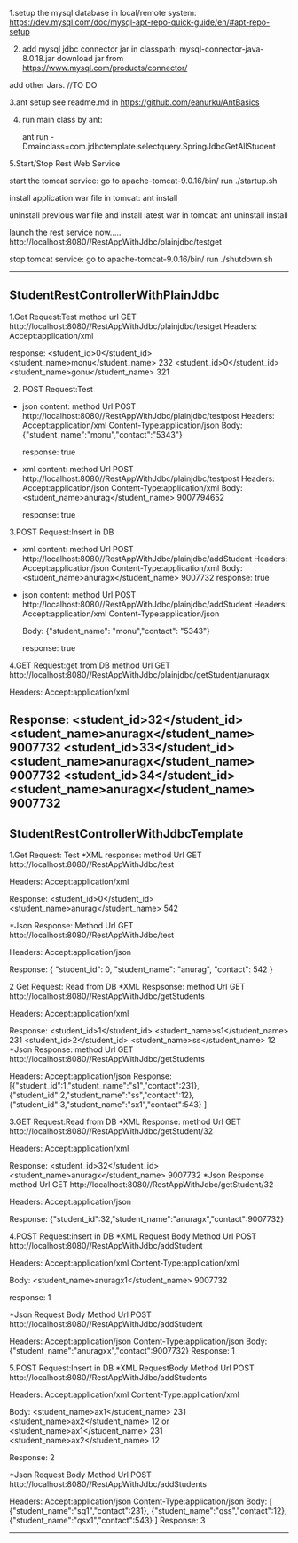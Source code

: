 1.setup the mysql database in local/remote system:
https://dev.mysql.com/doc/mysql-apt-repo-quick-guide/en/#apt-repo-setup

2. add mysql jdbc connector jar in classpath:
  mysql-connector-java-8.0.18.jar
  download jar from https://www.mysql.com/products/connector/ 

add other Jars.
//TO DO

3.ant setup
   see readme.md in https://github.com/eanurku/AntBasics 
   
4. run main class by ant: 

    ant run -Dmainclass=com.jdbctemplate.selectquery.SpringJdbcGetAllStudent 

5.Start/Stop Rest Web  Service

 start the tomcat service:
  go to apache-tomcat-9.0.16/bin/
  run ./startup.sh
 
 install application war file in tomcat:
  ant  install

  uninstall previous war file and install latest war in tomcat:
  ant uninstall install
  
 launch the rest service now.....
   http://localhost:8080//RestAppWithJdbc/plainjdbc/testget
   
   
 stop tomcat service:
  go to apache-tomcat-9.0.16/bin/
  run ./shutdown.sh
  
--------------------------------------------------------------------
StudentRestControllerWithPlainJdbc
--------------------------------------------------------------------
1.Get Request:Test
 method   url
  GET     http://localhost:8080//RestAppWithJdbc/plainjdbc/testget
 Headers:
   Accept:application/xml
 
 response:
 <List>
 <item>
 <student_id>0</student_id>
 <student_name>monu</student_name>
 <contact>232</contact>
  </item>
 <item>
 <student_id>0</student_id>
 <student_name>gonu</student_name>
 <contact>321</contact>
  </item>
  </List>
   
2. POST Request:Test
 *  json content:
    method  Url
     POST    http://localhost:8080//RestAppWithJdbc/plainjdbc/testpost 
    Headers:
     Accept:application/xml
     Content-Type:application/json
    Body:
     {"student_name":"monu","contact":"5343"}
     
    response:
     <Boolean>true</Boolean>
     
 *  xml content:
    method  Url
     POST    http://localhost:8080//RestAppWithJdbc/plainjdbc/testpost 
    Headers:
     Accept:application/json
     Content-Type:application/xml
    Body:
     <Student>
     <student_name>anurag</student_name>
     <contact>9007794652</contact>
     </Student>
    
    response:
     true
    
3.POST Request:Insert in DB
 *  xml content:
      method  Url
           POST    http://localhost:8080//RestAppWithJdbc/plainjdbc/addStudent
      Headers:
           Accept:application/json
           Content-Type:application/xml
      Body:
        <Student>
         <student_name>anuragx</student_name>
         <contact>9007732</contact>
         </Student>
      response:
         true
 *  json content:
     method  Url
      POST    http://localhost:8080//RestAppWithJdbc/plainjdbc/addStudent 
     Headers:
      Accept:application/xml
      Content-Type:application/json
     
     Body:
       {"student_name": "monu","contact": "5343"}
       
     response:
      <Boolean>true</Boolean>   
            
4.GET Request:get from DB
   method  Url
   GET     http://localhost:8080//RestAppWithJdbc/plainjdbc/getStudent/anuragx
  
   Headers:
    Accept:application/xml
   
   Response:
    <List>
         <item>
             <student_id>32</student_id>
             <student_name>anuragx</student_name>
             <contact>9007732</contact>
         </item>
         <item>
             <student_id>33</student_id>
             <student_name>anuragx</student_name>
             <contact>9007732</contact>
         </item>
         <item>
             <student_id>34</student_id>
             <student_name>anuragx</student_name>
             <contact>9007732</contact>
         </item>
     </List>
-----------------------------------------------------------
StudentRestControllerWithJdbcTemplate
-----------------------------------------------------------
1.Get Request: Test
*XML response:
   method  Url
   GET     http://localhost:8080//RestAppWithJdbc/test
   
   Headers:
    Accept:application/xml
    
   Response:
    <Student>
        <student_id>0</student_id>
        <student_name>anurag</student_name>
        <contact>542</contact>
    </Student>
    
*Json Response:
   Method  Url
   GET     http://localhost:8080//RestAppWithJdbc/test
   
   Headers:
    Accept:application/json
    
   Response:
        {
        "student_id": 0,
        "student_name": "anurag",
        "contact": 542
        }
        
2 Get Request: Read from DB
*XML Respsonse:
   method  Url
   GET     http://localhost:8080//RestAppWithJdbc/getStudents
   
   Headers:
    Accept:application/xml

   Response:
    <List>
    <item>
    <student_id>1</student_id>
    <student_name>s1</student_name>
    <contact>231</contact>
     </item>
    <item>
    <student_id>2</student_id>
    <student_name>ss</student_name>
    <contact>12</contact>
     </item>
     </List>
*Json Response:
   method  Url
   GET     http://localhost:8080//RestAppWithJdbc/getStudents
   
   Headers:
    Accept:application/json
   Response:
    [{"student_id":1,"student_name":"s1","contact":231},
    {"student_id":2,"student_name":"ss","contact":12},
    {"student_id":3,"student_name":"sx1","contact":543}
    ]
    
    
    
3.GET Request:Read from DB
*XML Response:
   method  Url
    GET     http://localhost:8080//RestAppWithJdbc/getStudent/32
   
   Headers:
     Accept:application/xml
    
   Response:
    <Student>
      <student_id>32</student_id>
      <student_name>anuragx</student_name>
      <contact>9007732</contact>
    </Student> 
*Json Response
   method  Url
    GET     http://localhost:8080//RestAppWithJdbc/getStudent/32
   
   Headers:
     Accept:application/json
    
   Response:
    {"student_id":32,"student_name":"anuragx","contact":9007732}
    
    
4.POST Request:insert in DB
*XML Request Body
   Method  Url
   POST     http://localhost:8080//RestAppWithJdbc/addStudent
   
   Headers:
     Accept:application/xml
     Content-Type:application/xml
     
   Body:
    <Student>
      <student_name>anuragx1</student_name>
      <contact>9007732</contact>
    </Student>    
    
   response:
    <Integer>1</Integer>
    
*Json Request Body
   Method  Url
   POST     http://localhost:8080//RestAppWithJdbc/addStudent
   
   Headers:
     Accept:application/json
     Content-Type:application/json
   Body:
       {"student_name":"anuragxx","contact":9007732}
   Response:
    1

5.POST Request:Insert in DB
*XML RequestBody
   Method  Url
   POST     http://localhost:8080//RestAppWithJdbc/addStudents
   
   Headers:
     Accept:application/xml
     Content-Type:application/xml
     
   Body:
    <List>
     <item>
       <student_name>ax1</student_name>
       <contact>231</contact>
     </item>
     <item>
       <student_name>ax2</student_name>
       <contact>12</contact>
     </item>
    </List>
                 or 
    <List>
	 <Student>
         <student_name>ax1</student_name>
         <contact>231</contact>
	 </Student>
     <Student>
        <student_name>ax2</student_name>
         <contact>12</contact>
     </Student>
     </List>
    
   Response:
    <Integer>2</Integer>

*Json Request Body
   Method  Url
   POST     http://localhost:8080//RestAppWithJdbc/addStudents
   
   Headers:
     Accept:application/json
     Content-Type:application/json
   Body:
   [
       {"student_name":"sq1","contact":231},
       {"student_name":"qss","contact":12},
       {"student_name":"qsx1","contact":543}
    ]
   Response:
    3
      
--------------------------------------------------